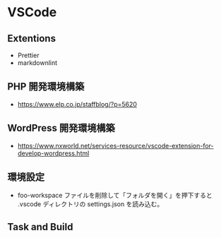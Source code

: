 # VSCode

## Extentions

- Prettier
- markdownlint

## PHP 開発環境構築

- <https://www.elp.co.jp/staffblog/?p=5620>

## WordPress 開発環境構築

- <https://www.nxworld.net/services-resource/vscode-extension-for-develop-wordpress.html>

## 環境設定

- foo-workspace ファイルを削除して「フォルダを開く」を押下すると .vscode ディレクトリの settings.json を読み込む。

## Task and Build
